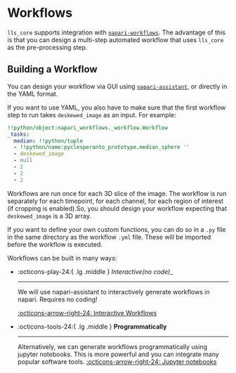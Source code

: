 # Workflows

`lls_core` supports integration with [`napari-workflows`](https://github.com/haesleinhuepf/napari-workflows).
The advantage of this is that you can design a multi-step automated workflow that uses `lls_core` as the pre-processing step.



## Building a Workflow

You can design your workflow via GUI using [`napari-assistant`](https://github.com/haesleinhuepf/napari-assistant), or directly in the YAML format.

If you want to use YAML, you also have to make sure that the first workflow step to run takes `deskewed_image` as an input.
For example:

```yaml
!!python/object:napari_workflows._workflow.Workflow
_tasks:
  median: !!python/tuple
  - !!python/name:pyclesperanto_prototype.median_sphere ''
  - deskewed_image
  - null
  - 2
  - 2
  - 2
```

Workflows are run once for each 3D slice of the image. The workflow is run separately for each timepoint, for each channel, for each region of interest (if cropping is enabled).So, you should design your workflow expecting that `deskewed_image` is a 3D array.

If you want to define your own custom functions, you can do so in a `.py` file in the same directory as the workflow `.yml` file. These will be imported before the workflow is executed.

Workflows can be built in many ways: 

<div class="grid cards" markdown>

-   :octicons-play-24:{ .lg .middle } __Interactive_(no code)__

    ---

    We will use napari-assistant to interactively generate workflows in napari. Requires no coding!

    [:octicons-arrow-right-24: Interactive Workflows](interactive_workflow.md)

-   :octicons-tools-24:{ .lg .middle } __Programmatically__

    ---
    Alternatively, we can generate workflows programmatically using jupyter notebooks.
    This is more powerful and you can integrate many popular software tools.
    [:octicons-arrow-right-24: Jupyter notebooks](notebooks/Image_analysis_workflow_simple.ipynb)

</div>
